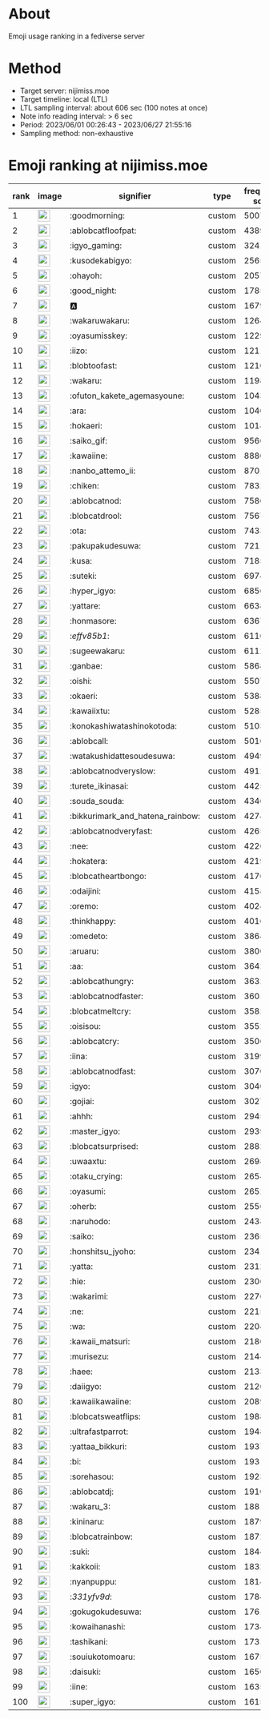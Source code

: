 # About
Emoji usage ranking in a fediverse server

# Method
- Target server: nijimiss.moe
- Target timeline: local (LTL)
- LTL sampling interval: about 606 sec (100 notes at once)
- Note info reading interval: > 6 sec
- Period: 2023/06/01 00:26:43 - 2023/06/27 21:55:16 
- Sampling method: non-exhaustive

# Emoji ranking at nijimiss.moe

|rank|image|signifier|type|frequency score|
|----|----|----|----|----|
|1|<img height="24" src="https://nijimiss.moe/emoji/goodmorning.webp">|:goodmorning:|custom|50074|
|2|<img height="24" src="https://nijimiss.moe/emoji/ablobcatfloofpat.webp">|:ablobcatfloofpat:|custom|43895|
|3|<img height="24" src="https://nijimiss.moe/emoji/igyo_gaming.webp">|:igyo_gaming:|custom|32414|
|4|<img height="24" src="https://nijimiss.moe/emoji/kusodekabigyo.webp">|:kusodekabigyo:|custom|25652|
|5|<img height="24" src="https://nijimiss.moe/emoji/ohayoh.webp">|:ohayoh:|custom|20579|
|6|<img height="24" src="https://nijimiss.moe/emoji/good_night.webp">|:good_night:|custom|17853|
|7|<img height="24" src="https://nijimiss.moe/emoji/a.webp">|:a:|custom|16793|
|8|<img height="24" src="https://nijimiss.moe/emoji/wakaruwakaru.webp">|:wakaruwakaru:|custom|12649|
|9|<img height="24" src="https://nijimiss.moe/emoji/oyasumisskey.webp">|:oyasumisskey:|custom|12292|
|10|<img height="24" src="https://nijimiss.moe/emoji/iizo.webp">|:iizo:|custom|12115|
|11|<img height="24" src="https://nijimiss.moe/emoji/blobtoofast.webp">|:blobtoofast:|custom|12108|
|12|<img height="24" src="https://nijimiss.moe/emoji/wakaru.webp">|:wakaru:|custom|11980|
|13|<img height="24" src="https://nijimiss.moe/emoji/ofuton_kakete_agemasyoune.webp">|:ofuton_kakete_agemasyoune:|custom|10432|
|14|<img height="24" src="https://nijimiss.moe/emoji/ara.webp">|:ara:|custom|10408|
|15|<img height="24" src="https://nijimiss.moe/emoji/hokaeri.webp">|:hokaeri:|custom|10145|
|16|<img height="24" src="https://nijimiss.moe/emoji/saiko_gif.webp">|:saiko_gif:|custom|9566|
|17|<img height="24" src="https://nijimiss.moe/emoji/kawaiine.webp">|:kawaiine:|custom|8880|
|18|<img height="24" src="https://nijimiss.moe/emoji/nanbo_attemo_ii.webp">|:nanbo_attemo_ii:|custom|8701|
|19|<img height="24" src="https://nijimiss.moe/emoji/chiken.webp">|:chiken:|custom|7832|
|20|<img height="24" src="https://nijimiss.moe/emoji/ablobcatnod.webp">|:ablobcatnod:|custom|7586|
|21|<img height="24" src="https://nijimiss.moe/emoji/blobcatdrool.webp">|:blobcatdrool:|custom|7567|
|22|<img height="24" src="https://nijimiss.moe/emoji/ota.webp">|:ota:|custom|7433|
|23|<img height="24" src="https://nijimiss.moe/emoji/pakupakudesuwa.webp">|:pakupakudesuwa:|custom|7211|
|24|<img height="24" src="https://nijimiss.moe/emoji/kusa.webp">|:kusa:|custom|7185|
|25|<img height="24" src="https://nijimiss.moe/emoji/suteki.webp">|:suteki:|custom|6974|
|26|<img height="24" src="https://nijimiss.moe/emoji/hyper_igyo.webp">|:hyper_igyo:|custom|6856|
|27|<img height="24" src="https://nijimiss.moe/emoji/yattare.webp">|:yattare:|custom|6638|
|28|<img height="24" src="https://nijimiss.moe/emoji/honmasore.webp">|:honmasore:|custom|6367|
|29|<img height="24" src="https://nijimiss.moe/emoji/_effv85b1_.webp">|:_effv85b1_:|custom|6116|
|30|<img height="24" src="https://nijimiss.moe/emoji/sugeewakaru.webp">|:sugeewakaru:|custom|6112|
|31|<img height="24" src="https://nijimiss.moe/emoji/ganbae.webp">|:ganbae:|custom|5868|
|32|<img height="24" src="https://nijimiss.moe/emoji/oishi.webp">|:oishi:|custom|5507|
|33|<img height="24" src="https://nijimiss.moe/emoji/okaeri.webp">|:okaeri:|custom|5388|
|34|<img height="24" src="https://nijimiss.moe/emoji/kawaiixtu.webp">|:kawaiixtu:|custom|5285|
|35|<img height="24" src="https://nijimiss.moe/emoji/konokashiwatashinokotoda.webp">|:konokashiwatashinokotoda:|custom|5103|
|36|<img height="24" src="https://nijimiss.moe/emoji/ablobcall.webp">|:ablobcall:|custom|5016|
|37|<img height="24" src="https://nijimiss.moe/emoji/watakushidattesoudesuwa.webp">|:watakushidattesoudesuwa:|custom|4949|
|38|<img height="24" src="https://nijimiss.moe/emoji/ablobcatnodveryslow.webp">|:ablobcatnodveryslow:|custom|4912|
|39|<img height="24" src="https://nijimiss.moe/emoji/turete_ikinasai.webp">|:turete_ikinasai:|custom|4425|
|40|<img height="24" src="https://nijimiss.moe/emoji/souda_souda.webp">|:souda_souda:|custom|4346|
|41|<img height="24" src="https://nijimiss.moe/emoji/bikkurimark_and_hatena_rainbow.webp">|:bikkurimark_and_hatena_rainbow:|custom|4274|
|42|<img height="24" src="https://nijimiss.moe/emoji/ablobcatnodveryfast.webp">|:ablobcatnodveryfast:|custom|4265|
|43|<img height="24" src="https://nijimiss.moe/emoji/nee.webp">|:nee:|custom|4226|
|44|<img height="24" src="https://nijimiss.moe/emoji/hokatera.webp">|:hokatera:|custom|4219|
|45|<img height="24" src="https://nijimiss.moe/emoji/blobcatheartbongo.webp">|:blobcatheartbongo:|custom|4176|
|46|<img height="24" src="https://nijimiss.moe/emoji/odaijini.webp">|:odaijini:|custom|4158|
|47|<img height="24" src="https://nijimiss.moe/emoji/oremo.webp">|:oremo:|custom|4024|
|48|<img height="24" src="https://nijimiss.moe/emoji/thinkhappy.webp">|:thinkhappy:|custom|4016|
|49|<img height="24" src="https://nijimiss.moe/emoji/omedeto.webp">|:omedeto:|custom|3864|
|50|<img height="24" src="https://nijimiss.moe/emoji/aruaru.webp">|:aruaru:|custom|3800|
|51|<img height="24" src="https://nijimiss.moe/emoji/aa.webp">|:aa:|custom|3642|
|52|<img height="24" src="https://nijimiss.moe/emoji/ablobcathungry.webp">|:ablobcathungry:|custom|3632|
|53|<img height="24" src="https://nijimiss.moe/emoji/ablobcatnodfaster.webp">|:ablobcatnodfaster:|custom|3601|
|54|<img height="24" src="https://nijimiss.moe/emoji/blobcatmeltcry.webp">|:blobcatmeltcry:|custom|3582|
|55|<img height="24" src="https://nijimiss.moe/emoji/oisisou.webp">|:oisisou:|custom|3552|
|56|<img height="24" src="https://nijimiss.moe/emoji/ablobcatcry.webp">|:ablobcatcry:|custom|3506|
|57|<img height="24" src="https://nijimiss.moe/emoji/iina.webp">|:iina:|custom|3199|
|58|<img height="24" src="https://nijimiss.moe/emoji/ablobcatnodfast.webp">|:ablobcatnodfast:|custom|3070|
|59|<img height="24" src="https://nijimiss.moe/emoji/igyo.webp">|:igyo:|custom|3040|
|60|<img height="24" src="https://nijimiss.moe/emoji/gojiai.webp">|:gojiai:|custom|3027|
|61|<img height="24" src="https://nijimiss.moe/emoji/ahhh.webp">|:ahhh:|custom|2945|
|62|<img height="24" src="https://nijimiss.moe/emoji/master_igyo.webp">|:master_igyo:|custom|2939|
|63|<img height="24" src="https://nijimiss.moe/emoji/blobcatsurprised.webp">|:blobcatsurprised:|custom|2882|
|64|<img height="24" src="https://nijimiss.moe/emoji/uwaaxtu.webp">|:uwaaxtu:|custom|2698|
|65|<img height="24" src="https://nijimiss.moe/emoji/otaku_crying.webp">|:otaku_crying:|custom|2654|
|66|<img height="24" src="https://nijimiss.moe/emoji/oyasumi.webp">|:oyasumi:|custom|2652|
|67|<img height="24" src="https://nijimiss.moe/emoji/oherb.webp">|:oherb:|custom|2556|
|68|<img height="24" src="https://nijimiss.moe/emoji/naruhodo.webp">|:naruhodo:|custom|2438|
|69|<img height="24" src="https://nijimiss.moe/emoji/saiko.webp">|:saiko:|custom|2365|
|70|<img height="24" src="https://nijimiss.moe/emoji/honshitsu_jyoho.webp">|:honshitsu_jyoho:|custom|2341|
|71|<img height="24" src="https://nijimiss.moe/emoji/yatta.webp">|:yatta:|custom|2312|
|72|<img height="24" src="https://nijimiss.moe/emoji/hie.webp">|:hie:|custom|2306|
|73|<img height="24" src="https://nijimiss.moe/emoji/wakarimi.webp">|:wakarimi:|custom|2276|
|74|<img height="24" src="https://nijimiss.moe/emoji/ne.webp">|:ne:|custom|2215|
|75|<img height="24" src="https://nijimiss.moe/emoji/wa.webp">|:wa:|custom|2204|
|76|<img height="24" src="https://nijimiss.moe/emoji/kawaii_matsuri.webp">|:kawaii_matsuri:|custom|2180|
|77|<img height="24" src="https://nijimiss.moe/emoji/murisezu.webp">|:murisezu:|custom|2144|
|78|<img height="24" src="https://nijimiss.moe/emoji/haee.webp">|:haee:|custom|2133|
|79|<img height="24" src="https://nijimiss.moe/emoji/daiigyo.webp">|:daiigyo:|custom|2120|
|80|<img height="24" src="https://nijimiss.moe/emoji/kawaiikawaiine.webp">|:kawaiikawaiine:|custom|2089|
|81|<img height="24" src="https://nijimiss.moe/emoji/blobcatsweatflips.webp">|:blobcatsweatflips:|custom|1988|
|82|<img height="24" src="https://nijimiss.moe/emoji/ultrafastparrot.webp">|:ultrafastparrot:|custom|1948|
|83|<img height="24" src="https://nijimiss.moe/emoji/yattaa_bikkuri.webp">|:yattaa_bikkuri:|custom|1937|
|84|<img height="24" src="https://nijimiss.moe/emoji/bi.webp">|:bi:|custom|1931|
|85|<img height="24" src="https://nijimiss.moe/emoji/sorehasou.webp">|:sorehasou:|custom|1923|
|86|<img height="24" src="https://nijimiss.moe/emoji/ablobcatdj.webp">|:ablobcatdj:|custom|1910|
|87|<img height="24" src="https://nijimiss.moe/emoji/wakaru_3.webp">|:wakaru_3:|custom|1881|
|88|<img height="24" src="https://nijimiss.moe/emoji/kininaru.webp">|:kininaru:|custom|1879|
|89|<img height="24" src="https://nijimiss.moe/emoji/blobcatrainbow.webp">|:blobcatrainbow:|custom|1872|
|90|<img height="24" src="https://nijimiss.moe/emoji/suki.webp">|:suki:|custom|1844|
|91|<img height="24" src="https://nijimiss.moe/emoji/kakkoii.webp">|:kakkoii:|custom|1832|
|92|<img height="24" src="https://nijimiss.moe/emoji/nyanpuppu.webp">|:nyanpuppu:|custom|1814|
|93|<img height="24" src="https://nijimiss.moe/emoji/_331yfv9d_.webp">|:_331yfv9d_:|custom|1784|
|94|<img height="24" src="https://nijimiss.moe/emoji/gokugokudesuwa.webp">|:gokugokudesuwa:|custom|1761|
|95|<img height="24" src="https://nijimiss.moe/emoji/kowaihanashi.webp">|:kowaihanashi:|custom|1734|
|96|<img height="24" src="https://nijimiss.moe/emoji/tashikani.webp">|:tashikani:|custom|1731|
|97|<img height="24" src="https://nijimiss.moe/emoji/souiukotomoaru.webp">|:souiukotomoaru:|custom|1675|
|98|<img height="24" src="https://nijimiss.moe/emoji/daisuki.webp">|:daisuki:|custom|1650|
|99|<img height="24" src="https://nijimiss.moe/emoji/iine.webp">|:iine:|custom|1635|
|100|<img height="24" src="https://nijimiss.moe/emoji/super_igyo.webp">|:super_igyo:|custom|1615|
